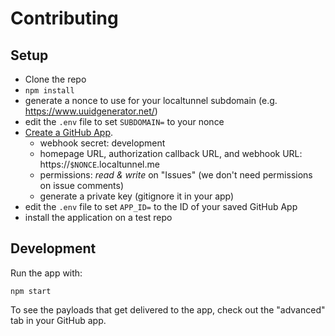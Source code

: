 # Contributing

## Setup

- Clone the repo
- `npm install`
- generate a nonce to use for your localtunnel subdomain (e.g. https://www.uuidgenerator.net/)
- edit the `.env` file to set `SUBDOMAIN=` to your nonce
- [Create a GitHub App](https://github.com/settings/apps/new).
  - webhook secret: development
  - homepage URL, authorization callback URL, and webhook URL: https://`$NONCE`.localtunnel.me
  - permissions: _read & write_ on "Issues" (we don't need permissions on issue comments)
  - generate a private key (gitignore it in your app)
- edit the `.env` file to set `APP_ID=` to the ID of your saved GitHub App
- install the application on a test repo

## Development

Run the app with:

```
npm start
```

To see the payloads that get delivered to the app, check out the "advanced" tab in your GitHub app.
